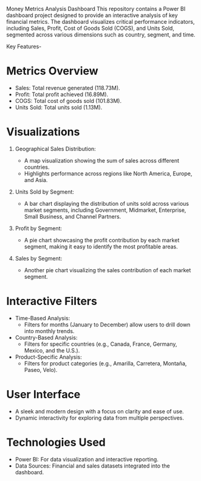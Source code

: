 Money Metrics Analysis Dashboard
This repository contains a Power BI dashboard project designed to provide an interactive analysis of key financial metrics. The dashboard visualizes critical performance indicators, including Sales, Profit, Cost of Goods Sold (COGS), and Units Sold, segmented across various dimensions such as country, segment, and time.

Key Features-
# Metrics Overview
- Sales: Total revenue generated (118.73M).
- Profit: Total profit achieved (16.89M).
- COGS: Total cost of goods sold (101.83M).
- Units Sold: Total units sold (1.13M).

# Visualizations
1. Geographical Sales Distribution:
   - A map visualization showing the sum of sales across different countries.
   - Highlights performance across regions like North America, Europe, and Asia.

2. Units Sold by Segment:
   - A bar chart displaying the distribution of units sold across various market segments, including Government, Midmarket, Enterprise, Small Business, and Channel Partners.

3. Profit by Segment:
   - A pie chart showcasing the profit contribution by each market segment, making it easy to identify the most profitable areas.

4. Sales by Segment:
   - Another pie chart visualizing the sales contribution of each market segment.

# Interactive Filters
- Time-Based Analysis:
  - Filters for months (January to December) allow users to drill down into monthly trends.
- Country-Based Analysis:
  - Filters for specific countries (e.g., Canada, France, Germany, Mexico, and the U.S.).
- Product-Specific Analysis:
  - Filters for product categories (e.g., Amarilla, Carretera, Montaña, Paseo, Velo).

# User Interface
- A sleek and modern design with a focus on clarity and ease of use.
- Dynamic interactivity for exploring data from multiple perspectives.

# Technologies Used
- Power BI: For data visualization and interactive reporting.
- Data Sources: Financial and sales datasets integrated into the dashboard.
